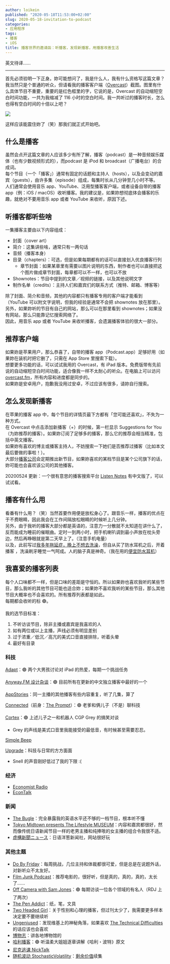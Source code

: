 ```yaml
---
author: loikein
published: "2020-05-18T11:53:00+02:00"
slug: 2020-05-18-invitation-to-podcast
categories:
- 应用程序
tags:
- 播客
- iOS
title: 播客世界的邀请函：听播客，发现新播客，用播客改善生活
---
```

英文待译……  
  

------------------------------------------------------------------------

  
首先必须验明一下正身。妳可能想问了，我是什么人，我有什么资格写这篇文章？  
我当然只是个普通的听众，但请看我的播客客户端（[Overcast](https://overcast.fm/)）截图。图里有什么具体节目不重要，重要的是红色框里的字，它说的是，Overcast
的自动缩短空白时间功能，一共为我缩减了 116
小时的空白时间。我一共听过的播客时长，怎么也得有空白时间的十倍以上吧？  

[![](../images/thumbnails/2020-05-18-bo-ke-shi-jie-de-yao-qing-han-ting-bo-ke-fa-xian-xin-bo-ke-yong-bo-ke-gai-shan-sheng-huo-PNG%25E5%259B%25BE%25E5%2583%258F.png)](../images/2020-05-18-bo-ke-shi-jie-de-yao-qing-han-ting-bo-ke-fa-xian-xin-bo-ke-yong-bo-ke-gai-shan-sheng-huo-PNG%25E5%259B%25BE%25E5%2583%258F.png)

这样应该能震住妳了（笑）那我们就正式开始吧。  
  

## 什么是播客

虽然会点开这篇文章的人应该多少有所了解，播客（podcast）是一种音频娱乐媒体（也有少数视频形式的），而podcast
是 iPod 和 broadcast（广播电台）的合成词。  
每个节目（一个「播客」）通常有固定的话题和主持人（hosts），以及会变动的嘉宾（guests），由许多集（episode）组成，每集时长从几分钟至几小时不等。  
人们通常会使用音乐 app、YouTube、泛用型播客客户端，或者设备自带的播客
app（例：iOS /
macOS）收听播客。我的建议是，如果妳想彻底体会播客的乐趣，就绝对不要用音乐
app 或者 YouTube 来收听，原因下述。  
  

## 听播客都听些啥

一集播客主要由以下内容组成：  

-   封面（cover art） 
-   简介：这集讲些啥，通常只有一两句话
-   音频（播客本身）
-   目录（chapters）：可选，但是如果每期都有的话可以直接划入优良播客行列
    -   章节封面：如果某章里有需要以图片说明的东西，制作者也可以直接把这个图片做成章节封面，每章都可以不一样，也可以不放
-   Shownotes：节目中提到的文章／视频的链接，以及其他说明文字
-   制作名单（credits）：主持人们和嘉宾们的联系方式（推特、邮箱、博客等）

除了封面、简介和音频，其他的内容都只有播客专用的客户端才能看到（YouTube
可以附文字说明，但我的经验是通常不会把 shownotes
放在那里）。另外，如果妳听的节目有自己的网站，那么可以在那里看到
shownotes；如果没有网站，那么只能靠记忆搜索网络了。  
因此，用音乐 app 或者 YouTube 来收听播客，会遗漏播客体验的很大一部分。  
  

## 推荐客户端 

如果妳是苹果用户，那么恭喜了，自带的播客
app（Podcast.app）足够好用（如果妳在装机时把它删了，只需在 App Store
里搜索下载）。  
想要更多功能的话，可以试试我用的 Overcast，有 iPad
版本。免费版带有先前说的自动缩短空白时间功能，适合像我一样不太耐心的听众。在电脑上可以访问
[overcast.fm](https://overcast.fm/)，所有内容和进度都是同步的。  
如果妳是安卓用户，抱歉我没用过安卓，不过应该有很多，请妳自行搜索。  
  

## 怎么发现新播客

在苹果的播客 app
中，每个节目的详情页最下方都有「您可能还喜欢」，不失为一种方式。  
在 Overcast 中点击添加新播客（+）的时候，第一栏显示 Suggestions for
You（为妳推荐的播客）。如果妳订阅了足够多的播客，那么它的推荐会相当精准，包括中英文播客。  
如果妳有喜欢的博主或播客主持人，不妨搜索一下她们是否推荐过播客（比如本文最后要做的事啦！）。  
大部分[播客公司](https://en.wikipedia.org/wiki/List_of_podcasting_companies)会定期推出新节目，如果妳喜欢的某档节目是某个公司旗下的话，妳可能也会喜欢该公司的其他播客。  
  
20200524 更新：一个很有意思的播客搜索平台 [Listen
Notes](https://www.listennotes.com/zh-hans/) 有中文版了，可以试试看。  
  

## 播客有什么用

看番有什么用？（笑）当然首要作用便是放松身心了。跟音乐一样，播客的优点在于不费眼睛，因此我会在工作间隔放松眼睛的时候听上几分钟。  
另外，由于我听的播客大部分都是英语的，注意力一分散就不太知道在讲什么了，反而能成为睡前的催眠曲。定时一到两小时，把手机喇叭调到最小声放在枕头旁边，然后再睁眼就是第二天早上了。（注意手机电量）  
以及，此前写过[我多年拖延症，晚上不想去洗澡](https://blog.loikein.one/2019/12/blog-post_24.html)，但自从买了防水耳机之后，开着播客
，洗澡刷牙睡觉一气呵成。人的脑子真是神奇。（我在用的[便宜防水耳机](https://amzn.to/2ZgYgIW)）  
  

## 我喜爱的播客列表

每个人口味都不一样，但是口味的差距是守恒的。所以如果妳也喜欢我听的某些节目，那么我听的其他节目可能也适合妳；如果妳不喜欢我听的某些节目，那么其他节目大概率也不会喜欢的。所有推荐列表都是如此。  
每期都会收听的标 🟣。  
  
我的选节目标准：  

1.  不听访谈节目，除非主播或嘉宾是我喜欢的人
2.  如有两位或以上主播，声线必须有明显差别
3.  过于浓重／低沉／高亢的美式口音直接排除，听着头晕
4.  最好有目录

  

### 科技

[Adapt](https://www.relay.fm/adapt)：🟣 两个大男孩讨论对 iPad
的热爱，每期一个挑战任务

[Anyway.FM 设计杂谈](https://anyway.fm/)：🟣
目前所有在更新的中文独立播客中最好的一个

[AppStories](https://appstories.net/)：同一主播的其他播客有些内容重复，听了几集，算了

[Connected](https://www.relay.fm/connected)（前身：[The
Prompt](https://www.relay.fm/prompt)）：🟣 老爹和俩儿子（不是）聊科技

[Cortex](https://www.relay.fm/cortex)：🟣 上述儿子之一和机器人 CGP Grey
的搞笑对谈

-   Grey 的声线是美式口音里我能接受的最低音，有时候甚至需要忍忍。

[Simple Beep](http://simplebeep.com/)

[Upgrade](https://www.relay.fm/upgrade)：科技与日常的方方面面

-   Snell 的声音刚好低过了我的下限 :(

<!-- -->

  

### 经济

-   [Economist Radio](https://www.economist.com/podcasts/)
-   [EconTalk](https://www.econtalk.org/)

  

### 新闻

-   [The
    Bugle](https://thebuglepodcast.com/)：完全暴露我的英语水平还不够的一档节目，根本听不懂
-   [Tokyo Midtown presents The Lifestyle
    MUSEUM](https://www.tfm.co.jp/podcasts/museum/)：内容和嘉宾都很好，然而像传统日语新闻节目一样的老男主播和纯捧哏的女主播的组合令我很不适。
-   [虚構新聞ニュース](https://kyoko-np.net/)：日语洋葱新闻社，网站很好玩

  

### 其他主题

-   [Do By
    Friday](http://dobyfriday.com/)：每周挑战，几位主持和体裁都很可爱，但是总是在说题外话，对新听众不太友好。
-   [Film Junk
    Podcast](https://filmjunk.com/podcast/)：推荐电影的，很好听，但是真的，真的，真的，太长了……
-   [Off Camera with Sam Jones](https://offcamera.com/)：🟣
    每期访谈一位各个领域的有名人（RDJ 上了两次）
-   [The Pen Addict](https://www.penaddict.com/)：纸，笔，文具
-   [Two Headed
    Girl](https://twoheadedgirl.transistor.fm/)：关于性别和心理的播客，但过刊太少了，我需要更多样本决定要不要继续听
-   [Ungeniused](https://www.relay.fm/ungeniused)：发现维基上的神秘角落，如果喜欢
    [The Technical Difficulties](https://www.techdif.co.uk/)
    的话应该也会喜欢
-   [博物志](https://bowuzhi.fm/)：讲各地博物馆的
-   [哈利播客](https://hpup.fireside.fm/)：🟣
    听温柔大姐姐逐章讲解《哈利・波特》原文
-   [尼克逃课
    NickTalk](https://podtail.com/podcast/%E5%B0%BC%E5%85%8B%E9%80%83%E8%AA%B2-by-nicktalk/)
-   [随机波动
    StochasticVolatility](https://www.stovol.club/)：[剩余价值](https://www.surplusvalue.club/)续集
